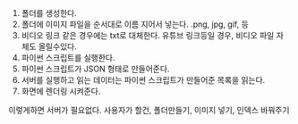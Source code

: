 1. 폴더를 생성한다.
2. 폴더에 이미지 파일을 순서대로 이름 지어서 넣는다. .png, jpg, gif, 등
3. 비디오 링크 같은 경우에는 txt로 대체한다. 유튜브 링크등일 경우, 비디오 파일 자체도 올릴수있다.
4. 파이썬 스크립트를 실행한다.
5. 파이썬 스크립트가 JSON 형태로 만들어준다.
6. 서버를 실행하고 읽는 데이터는 파이썬 스크립트가 만들어준 목록을 읽는다.
7. 화면에 렌더링 시켜준다.

이렇게하면 서버가 필요없다.
사용자가 할건, 폴더만들기, 이미지 넣기, 인덱스 바꿔주기
